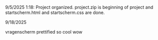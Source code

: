 9/5/2025 1:18:
Project organized. project.zip is beginning of project and startscherm.html and startscherm.css are done.

9/18/2025 

vragenscherm prettified so cool wow
